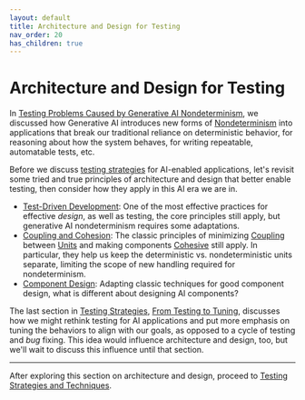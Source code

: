 ```yaml
---
layout: default
title: Architecture and Design for Testing
nav_order: 20
has_children: true
---
```


# Architecture and Design for Testing

In [Testing Problems Caused by Generative AI Nondeterminism]({{site.baseurl}}/testing-problems/), we discussed how Generative AI introduces new forms of [Nondeterminism]({{site.glossaryurl}}/#determinism) into applications that break our traditional reliance on deterministic behavior, for reasoning about how the system behaves, for writing repeatable, automatable tests, etc.

Before we discuss [testing strategies]({{site.baseurl}}/testing-strategies/) for AI-enabled applications, let's revisit some tried and true principles of architecture and design that better enable testing, then consider how they apply in this AI era we are in.

* [Test-Driven Development]({{site.baseurl}}/architecture-design/tdd/): One of the most effective practices for effective _design_, as well as testing, the core principles still apply, but generative AI nondeterminism requires some adaptations.
* [Coupling and Cohesion]({{site.baseurl}}/coupling-cohesion/): The classic principles of minimizing [Coupling]({{site.glossaryurl}}/#coupling) between [Units]({{site.glossaryurl}}/#unit) and making components [Cohesive]({{site.glossaryurl}}/#cohesion) still apply. In particular, they help us keep the deterministic vs. nondeterministic units separate, limiting the scope of new handling required for nondeterminism.
* [Component Design]({{site.baseurl}}/component-design/): Adapting classic techniques for good component design, what is different about designing AI components?

The last section in [Testing Strategies]({{site.baseurl}}/testing-strategies), [From Testing to Tuning]({{site.baseurl}}/testing-strategies/from-testing-to-tuning), discusses how we might rethink testing for AI applications and put more emphasis on tuning the behaviors to align with our goals, as opposed to a cycle of testing and _bug_ fixing. This idea would influence architecture and design, too, but we'll wait to discuss this influence until that section.

---

After exploring this section on architecture and design, proceed to [Testing Strategies and Techniques]({{site.baseurl}}/testing-strategies).
